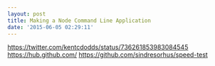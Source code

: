 ```yaml
---
layout: post
title: Making a Node Command Line Application
date: '2015-06-05 02:29:11'
---
```


https://twitter.com/kentcdodds/status/736261853983084545
https://hub.github.com/
https://github.com/sindresorhus/speed-test



